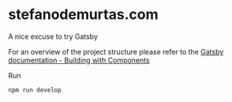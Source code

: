# stefanodemurtas.com
A nice excuse to try Gatsby

For an overview of the project structure please refer to the [Gatsby documentation - Building with Components](https://www.gatsbyjs.org/docs/building-with-components/)

Run
```
npm run develop
```
